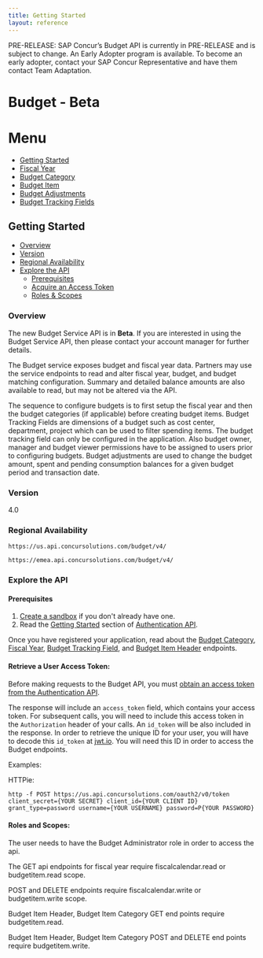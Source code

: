 ```yaml
---
title: Getting Started
layout: reference
---
```


PRE-RELEASE: SAP Concur’s Budget API is currently in PRE-RELEASE and is subject to change. An Early Adopter program is available. To become an early adopter, contact your SAP Concur Representative and have them contact Team Adaptation.

# Budget - Beta

# Menu

- [Getting Started](#overview)
- [Fiscal Year](#overview)
- [Budget Category](#overview)
- [Budget Item](#overview)
- [Budget Adjustments](#overview)
- [Budget Tracking Fields](#overview)

## Getting Started

- [Overview](#overview)
- [Version](#version)
- [Regional Availability](#regional-availability)
- [Explore the API](#explore-the-api)
  - [Prerequisites](#prerequisites)
  - [Acquire an Access Token](#retrieve-a-user-access-token)
  - [Roles & Scopes](#roles-and-scopes)

### Overview

The new Budget Service API is in **Beta**. If you are interested in using the Budget Service API, then please contact your account manager for further details.

The Budget service exposes budget and fiscal year data. Partners may use the service endpoints to read and alter fiscal year, budget, and budget matching configuration.
Summary and detailed balance amounts are also available to read, but may not be altered via the API.

The sequence to configure budgets is to first setup the fiscal year and then the budget categories (if applicable) before creating budget items.
Budget Tracking Fields are dimensions of a budget such as cost center, department, project which can be used to filter spending items. The budget tracking field can only be configured in the application. Also budget owner,
manager and budget viewer permissions have to be assigned to users prior to configuring budgets. Budget adjustments are used to change the budget amount, spent and pending consumption balances for a given budget period and transaction date.

### Version

4.0

### Regional Availability

```
https://us.api.concursolutions.com/budget/v4/
```

```
https://emea.api.concursolutions.com/budget/v4/
```

### Explore the API

#### Prerequisites

1.  [Create a sandbox](https://developer.concur.com/manage-apps/register.html) if you don't already have one.
2.  Read the [Getting Started](https://developer.concur.com/api-reference/authentication/getting-started.html) section of [Authentication API](https://developer.concur.com/api-reference/authentication/apidoc.html).

Once you have registered your application, read about the [Budget Category](/api-reference/budget/budget-category.html), [Fiscal Year](/api-reference/budget/fiscal-year.html), [Budget Tracking Field](/api-reference/budget/cost-object.html), and [Budget Item Header](/api-reference/budget/budget-header.html) endpoints.

#### Retrieve a User Access Token:

Before making requests to the Budget API, you must [obtain an access token from the Authentication API](https://developer.concur.com/api-reference/authentication/getting-started.html).

The response will include an `access_token` field, which contains your access token. For subsequent calls, you will need to include this access token in the `Authorization` header of your calls. An `id_token` will be also included in the response. In order to retrieve the unique ID for your user, you will have to decode this `id_token` at [jwt.io](https://jwt.io/). You will need this ID in order to access the Budget endpoints.

Examples:

HTTPie:

```shell
http -f POST https://us.api.concursolutions.com/oauth2/v0/token client_secret={YOUR SECRET} client_id={YOUR CLIENT ID} grant_type=password username={YOUR USERNAME} password=P{YOUR PASSWORD}
```

#### Roles and Scopes:

The user needs to have the Budget Administrator role in order to access the api.

The GET api endpoints for fiscal year require fiscalcalendar.read or budgetitem.read scope.

POST and DELETE endpoints require fiscalcalendar.write or budgetitem.write scope.

Budget Item Header, Budget Item Category GET end points require budgetitem.read.

Budget Item Header, Budget Item Category POST and DELETE end points require budgetitem.write.
